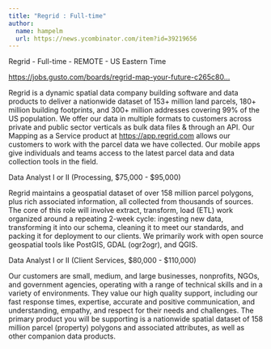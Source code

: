 ```yaml
---
title: "Regrid : Full-time"
author:
  name: hampelm
  url: https://news.ycombinator.com/item?id=39219656
---
```

Regrid - Full-time - REMOTE - US Eastern Time

<a href="https:&#x2F;&#x2F;jobs.gusto.com&#x2F;boards&#x2F;regrid-map-your-future-c265c805-0902-4628-bd27-d013fdcfb5bc" rel="nofollow">https:&#x2F;&#x2F;jobs.gusto.com&#x2F;boards&#x2F;regrid-map-your-future-c265c80...</a>

Regrid is a dynamic spatial data company building software and data products to deliver a nationwide dataset of 153+ million land parcels, 180+ million building footprints, and 300+ million addresses covering 99% of the US population. We offer our data in multiple formats to customers across private and public sector verticals as bulk data files &amp; through an API. Our Mapping as a Service product at <a href="https:&#x2F;&#x2F;app.regrid.com" rel="nofollow">https:&#x2F;&#x2F;app.regrid.com</a> allows our customers to work with the parcel data we have collected. Our mobile apps give individuals and teams access to the latest parcel data and data collection tools in the field.

Data Analyst I or II (Processing,  $75,000 - $95,000)

Regrid maintains a geospatial dataset of over 158 million parcel polygons, plus rich associated information, all collected from thousands of sources. The core of this role will involve extract, transform, load (ETL) work organized around a repeating 2-week cycle: ingesting new data, transforming it into our schema, cleaning it to meet our standards, and packing it for deployment to our clients. We primarily work with open source geospatial tools like PostGIS, GDAL (ogr2ogr), and QGIS.

Data Analyst I or II (Client Services, $80,000 - $110,000)

Our customers are small, medium, and large businesses, nonprofits, NGOs, and government agencies, operating with a range of technical skills and in a variety of environments. They value our high quality support, including our fast response times, expertise, accurate and positive communication, and understanding, empathy, and respect for their needs and challenges. The primary product you will be supporting is a nationwide spatial dataset of 158 million parcel (property) polygons and associated attributes, as well as other companion data products.

